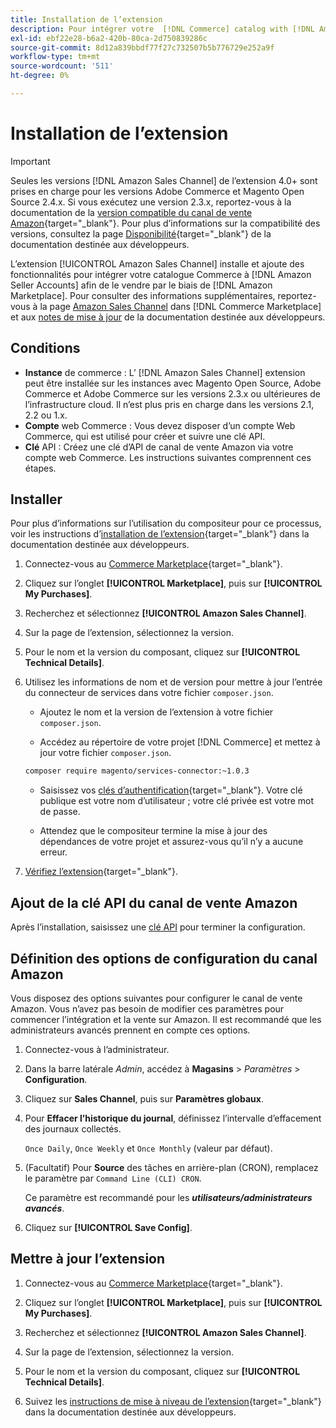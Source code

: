 ```yaml
---
title: Installation de l’extension
description: Pour intégrer votre  [!DNL Commerce] catalog with [!DNL Amazon Seller Accounts] et le vendre par l’intermédiaire de la [!DNL Amazon Marketplace], téléchargez et installez l’extension du Sales Channel Amazon.
exl-id: ebf22e28-b6a2-420b-80ca-2d750839286c
source-git-commit: 8d12a839bbdf77f27c732507b5b776729e252a9f
workflow-type: tm+mt
source-wordcount: '511'
ht-degree: 0%

---
```


# Installation de l’extension

>[!IMPORTANT]
>
>Seules les versions [!DNL Amazon Sales Channel] de l’extension 4.0+ sont prises en charge pour les versions Adobe Commerce et Magento Open Source 2.4.x. Si vous exécutez une version 2.3.x, reportez-vous à la documentation de la [version compatible du canal de vente Amazon](https://docs.magento.com/user-guide/v2.3/sales-channels/amazon/amazon-sales-channel.html){target=&quot;_blank&quot;}. Pour plus d’informations sur la compatibilité des versions, consultez la page [Disponibilité](https://devdocs.magento.com/release/availability.html){target=&quot;_blank&quot;} de la documentation destinée aux développeurs.

L’extension [!UICONTROL Amazon Sales Channel] installe et ajoute des fonctionnalités pour intégrer votre catalogue Commerce à [!DNL Amazon Seller Accounts] afin de le vendre par le biais de [!DNL Amazon Marketplace]. Pour consulter des informations supplémentaires, reportez-vous à la page [Amazon Sales Channel](https://marketplace.magento.com/magento-module-amazon.html) dans [!DNL Commerce Marketplace] et aux [notes de mise à jour](https://devdocs.magento.com/extensions/amazon-sales/release-notes/) de la documentation destinée aux développeurs.

## Conditions

- **Instance** de commerce : L’ [!DNL Amazon Sales Channel] extension peut être installée sur les instances avec Magento Open Source, Adobe Commerce et Adobe Commerce sur les versions 2.3.x ou ultérieures de l’infrastructure cloud. Il n’est plus pris en charge dans les versions 2.1, 2.2 ou 1.x.
- **Compte** web Commerce : Vous devez disposer d’un compte Web Commerce, qui est utilisé pour créer et suivre une clé API.
- **Clé** API : Créez une clé d’API de canal de vente Amazon via votre compte web Commerce. Les instructions suivantes comprennent ces étapes.

## Installer

Pour plus d’informations sur l’utilisation du compositeur pour ce processus, voir les instructions d’[installation de l’extension](https://devdocs.magento.com/extensions/install/){target=&quot;_blank&quot;} dans la documentation destinée aux développeurs.

1. Connectez-vous au [Commerce Marketplace](https://marketplace.magento.com/customer/account/){target=&quot;_blank&quot;}.

1. Cliquez sur l’onglet **[!UICONTROL Marketplace]**, puis sur **[!UICONTROL My Purchases]**.

1. Recherchez et sélectionnez **[!UICONTROL Amazon Sales Channel]**.

1. Sur la page de l’extension, sélectionnez la version.

1. Pour le nom et la version du composant, cliquez sur **[!UICONTROL Technical Details]**.

1. Utilisez les informations de nom et de version pour mettre à jour l’entrée du connecteur de services dans votre fichier `composer.json`.

   - Ajoutez le nom et la version de l’extension à votre fichier `composer.json`.

   - Accédez au répertoire de votre projet [!DNL Commerce] et mettez à jour votre fichier `composer.json`.

   ```bash
   composer require magento/services-connector:~1.0.3
   ```

   - Saisissez vos [clés d’authentification](https://devdocs.magento.com/guides/v2.4/install-gde/prereq/connect-auth.html){target=&quot;_blank&quot;}. Votre clé publique est votre nom d’utilisateur ; votre clé privée est votre mot de passe.

   - Attendez que le compositeur termine la mise à jour des dépendances de votre projet et assurez-vous qu’il n’y a aucune erreur.


1. [Vérifiez l’extension](https://devdocs.magento.com/extensions/install/#verify-the-extension){target=&quot;_blank&quot;}.

## Ajout de la clé API du canal de vente Amazon

Après l’installation, saisissez une [clé API](./amazon-verify-api-key.md) pour terminer la configuration.

## Définition des options de configuration du canal Amazon

Vous disposez des options suivantes pour configurer le canal de vente Amazon. Vous n’avez pas besoin de modifier ces paramètres pour commencer l’intégration et la vente sur Amazon. Il est recommandé que les administrateurs avancés prennent en compte ces options.

1. Connectez-vous à l’administrateur.

1. Dans la barre latérale _Admin_, accédez à **Magasins** > _Paramètres_ > **Configuration**.

1. Cliquez sur **Sales Channel**, puis sur **Paramètres globaux**.

1. Pour **Effacer l’historique du journal**, définissez l’intervalle d’effacement des journaux collectés.

   `Once Daily`, `Once Weekly` et `Once Monthly` (valeur par défaut).

1. (Facultatif) Pour **Source** des tâches en arrière-plan (CRON), remplacez le paramètre par `Command Line (CLI) CRON`.

   Ce paramètre est recommandé pour les **_utilisateurs/administrateurs avancés_**.

1. Cliquez sur **[!UICONTROL Save Config]**.

## Mettre à jour l’extension

1. Connectez-vous au [Commerce Marketplace](https://marketplace.magento.com/customer/account/){target=&quot;_blank&quot;}.

1. Cliquez sur l’onglet **[!UICONTROL Marketplace]**, puis sur **[!UICONTROL My Purchases]**.

1. Recherchez et sélectionnez **[!UICONTROL Amazon Sales Channel]**.

1. Sur la page de l’extension, sélectionnez la version.

1. Pour le nom et la version du composant, cliquez sur **[!UICONTROL Technical Details]**.

1. Suivez les [instructions de mise à niveau de l’extension](https://devdocs.magento.com/extensions/install/#upgrade-an-extension){target=&quot;_blank&quot;} dans la documentation destinée aux développeurs.
